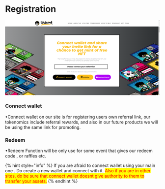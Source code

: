 # Registration

![](<../../.gitbook/assets/image (7).png>)

### Connect wallet

•Connect wallet on our site is for registering users own referral link, our tokenomics include referral rewards, and also in our future products we will be using the same link for promoting.

### Redeem

•Redeem Function will be only use for some event that gives our redeem code , or raffles etc.

{% hint style="info" %}
If you are afraid to connect wallet using your main one . Do create a new wallet and connect with it. <mark style="color:red;">Also if you are in other sites, do be sure that connect wallet doesnt give authority to them to transfer your assets.</mark>
{% endhint %}
